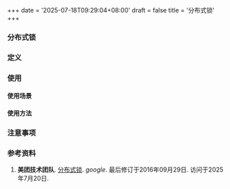 +++
date = '2025-07-18T09:29:04+08:00'
draft = false
title = '分布式锁'
+++
### 分布式锁

### 定义
### 使用
#### 使用场景
#### 使用方法
### 注意事项
### 参考资料
1. **美团技术团队**. [分布式锁](https://tech.meituan.com/2016/09/29/distributed-system-mutually-exclusive-idempotence-cerberus-gtis.html). *google*. 最后修订于2016年09月29日. 访问于2025年7月20日.

